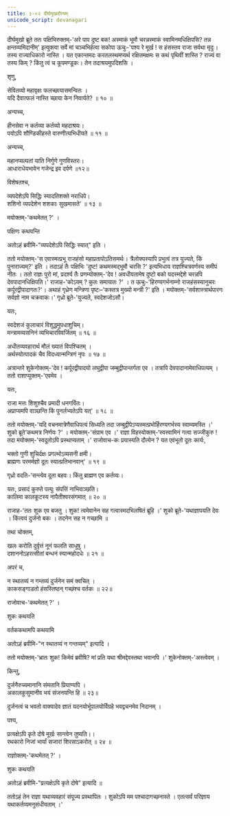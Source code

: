 ```yaml
---
title: ३-०२ दीर्घमुखदौत्यम्
unicode_script: devanagari
---
```

दीर्घमुखो ब्रूते ततः पक्षिभिरुक्तम्-'अरे पाप दुष्ट बक! अस्माकं भूमौ चरन्नस्माकं स्वामिनमधिक्षिपसि? तन्न क्षन्तव्यमिदानीम्' इत्युक्त्वा सर्वे मां चञ्चभिर्हत्वा सकोपा ऊचुः-'पश्य रे मूर्ख ! स हंसस्तव राजा सर्वथा मृदुः। तस्य राज्याधिकारो नास्ति । यत एकान्तमदः करतलस्थमप्यर्थ रक्षितमक्षमः स कथं पृथिवीं शास्ति ? राज्यं वा तस्य किम् ? किंतु त्वं च कूपमण्डूकः। तेन तदाश्रयमुपदिशसि ।  

शृणु,

सेवितव्यो महावृक्षः फलच्छायासमन्वितः ।  
यदि दैवात्फलं नास्ति च्छाया केन निवार्यते? ॥ १० ॥

अन्यच्च,

हीनसेवा न कर्तव्या कर्तव्यो महदाश्रयः।  
पयोऽपि शौण्डिकीहस्ते वारुणीत्यभिधीयते ॥ ११ ॥

अन्यच्च,

महानप्यल्पतां याति निर्गुणे गुणविस्तरः।  
आधाराधेयभावेन गजेन्द्र इव दर्पणे ॥१२॥

विशेषतश्च,

व्यपदेशेऽपि सिद्धिः स्यादतिशक्ते नराधिपे।  
शशिनो व्यपदेशेन शशकाः सुखमासते' ॥ १३ ॥

मयोक्तम्-'कथमेतत् ?' ।  

पक्षिणः कथयन्ति

<div class="js_include" url="../../upakathAH/03-03_gajashashakayoH_kathA/"  newLevelForH1="3" includeTitle="true"> </div>

अतोऽहं ब्रवीमि-"व्यपदेशेऽपि सिद्धिः स्यात्" इति ।

ततो मयोक्तम्-'स एवास्मत्प्रभू राजहंसो महाप्रतापोऽतिसमर्थः। त्रैलोक्यस्यापि प्रभुत्वं तत्र युज्यते, किं पुनाराज्यम्?' इति । तदाऽहं तैः पक्षिभिः 'दुष्ट! कथमस्मद्भूमौ चरसि ?' इत्यभिधाय राज्ञश्चित्रवर्णस्य समीपं नीतः । ततो राज्ञः पुरो मां, प्रदर्श्य तैः प्रणम्योक्तम्-'देव ! अवधीयतामेष दुष्टो बको यदस्मद्देशे चरन्नपि देवपादानधिक्षिपति।' राजाह-'कोऽयम् ? कुतः समायातः ?' । त ऊचुः-'हिरण्यगर्भनाम्नो राजहंसस्यानुचरः कर्पूरद्वीपादागतः?'। अथाहं गृध्रेण मन्त्रिणा पृष्टः–'कस्तत्र मुख्यो मन्त्री ?' इति । मयोक्तम्-'सर्वशास्त्रार्थपारगः सर्वज्ञो नाम चक्रवाकः।' गृध्रो ब्रूते-'युज्यते, स्वदेशजोऽसौ।  

यतः,

स्वदेशजं कुलाचारं विशुद्धमुपधाशुचिम्।  
मन्त्रामव्यसनिनं व्यभिचारविवर्जितम् ॥ १६ ॥

अधीतव्यवहारार्थ मौलं ख्यातं विपश्चितम् ।  
अर्थस्योत्पादकं चैव विदध्यान्मन्त्रिणं नृपः ॥ १७ ॥

अत्रान्तरे शुकेनोक्तम्-'देव ! कर्पूरद्वीपादयो लघुद्वीपा जम्बुद्वीपान्तर्गता एव । तत्रापि देवपादानामेवाधिपत्यम् । ततो राशाप्युक्तम्-'एवमेव ।  

यतः,

राजा मत्तः शिशुश्चैव प्रमादी धनगर्वितः।  
अप्राप्यमपि वाञ्छन्ति किं पुनर्लभ्यतेऽपि यत्' ॥ १८ ॥

ततो मयोक्तम्-'यदि वचनमात्रेणैवाधिपत्यं सिध्यति तदा जम्बुद्वीपेऽप्यस्मत्प्रभोर्हिरण्यगर्भस्य स्वाम्यमस्ति ।' शुको ब्रूते'कथमत्र निर्णयः ?' । मयोक्तम्-'संग्राम एव ।' राज्ञा विहस्योक्तम्-‘स्वस्वामिनं गत्वा सज्जीकुरु ! तदा मयोक्तम्-'स्वदूतोऽपि प्रस्थाप्यताम् ।' राजोवाच-कः प्रयास्यति दौत्येन ? यत एवंभूतो दूतः कार्यः,

भक्तो गुणी शुचिर्दक्षः प्रगल्भोऽव्यसनी क्षमी।  
ब्राह्मणः परमर्मज्ञो दूतः स्यात्प्रतिभानवान्' ॥ १९ ॥

गृध्रो वदति-'सन्त्येव दूता बहवः। किंतु ब्राह्मण एव कर्तव्यः।  

यतः,
प्रसादं कुरुते पत्युः संपत्तिं नाभिवाञ्छति।  
कालिमा कालकूटस्य नापैतीश्वरसंगमात् ॥ २० ॥

राजाह-'ततः शुक एव बजतु । शुक! त्वमेवानेन सह गत्वास्मदभिलषितं ब्रूहि ।' शुको ब्रूते-'यथाज्ञापयति देवः । किंत्वयं दुर्जनो बकः । तदनेन सह न गच्छामि ॥

तथा चोक्तम्,

खलः करोति दुर्वृत्तं नूनं फलति साधुषु ।  
दशाननोऽहरत्सीतां बन्धनं स्यान्महोदधेः ॥ २१ ॥

अपरं च,

न स्थातव्यं न गन्तव्यं दुर्जनेन समं क्वचित् ।  
काकसङ्गाडतो हंसस्तिष्ठन् गच्छंश्च वर्तकः ॥ २२॥

राजोवाच-'कथमेतत् ?' ।  

शुकः कथयति

<div class="js_include" url="../../upakathAH/03-04_kAkahamsayoH_kathA/"  newLevelForH1="3" includeTitle="true"> </div>

वर्तककथामपि कथयामि

<div class="js_include" url="../../upakathAH/03-04a_kAkavartakayoH_kathA/"  newLevelForH1="3" includeTitle="true"> </div>

अतोऽहं ब्रवीमि-"न स्थातव्यं न गन्तव्यम्" इत्यादि ।

ततो मयोक्तम्-'भ्रातः शुक! किमेवं ब्रवीषि? मां प्रति यथा श्रीमद्देवस्तथा भवानपि ।' शुकेनोक्तम्-'अस्त्वेवम् ।  

किन्तु,

दुर्जनैरुच्यमानानि संमतानि प्रियाण्यपि ।  
अकालकुसुमानीव भयं संजनयन्ति हि ॥ २३॥

दुर्जनत्वं च भवतो वाक्यादेव ज्ञातं यदनयोर्भूपालयोर्विग्रहे भवद्वचनमेव निदानम् ।  

पश्य,

प्रत्यक्षेऽपि कृते दोषे मूर्खः सान्त्वेन तुष्यति।।  
रथकारो निजां भार्यां सजारां शिरसाऽकरोत् ॥ २४ ॥

राज्ञोक्तम्-'कथमेतत् ?' ।  

शुकः कथयति

<div class="js_include" url="../../upakathAH/03-05_mandamatirathakArasya_kathA/"  newLevelForH1="3" includeTitle="true"> </div>

अतोऽहं ब्रवीमि-"प्रत्यक्षेऽपि कृते दोषे” इत्यादि ॥

ततोऽहं तेन राज्ञा यथाव्यवहारं संपूज्य प्रस्थापितः । शुकोऽपि मम पश्चादागच्छनास्ते । एतत्सर्वं परिज्ञाय यथाकर्तव्यमनुसंधीयताम् ।'

